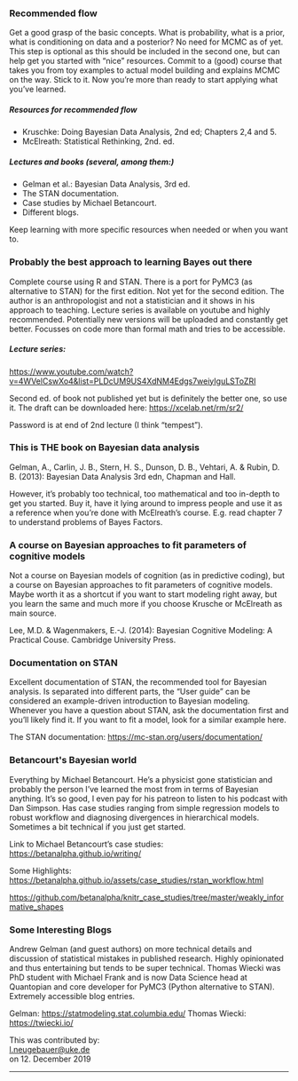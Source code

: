 

### Recommended flow
Get a good grasp of the basic concepts. What is probability, what is a prior, what is conditioning on data and a posterior? No need for MCMC as of yet. This step is optional as this should be included in the second one, but can help get you started with “nice” resources. Commit to a (good) course that takes you from toy examples to actual model building and explains MCMC on the way. Stick to it. Now you’re more than ready to start applying what you’ve learned.

##### Resources for recommended flow
  * Kruschke: Doing Bayesian Data Analysis, 2nd ed; Chapters 2,4 and 5.
  * McElreath: Statistical Rethinking, 2nd. ed.

##### Lectures and books (several, among them:)
  * Gelman et al.: Bayesian Data Analysis, 3rd ed.
  * The STAN documentation.
  * Case studies by Michael Betancourt.
  * Different blogs.

Keep learning with more specific resources when needed or when you want to.


### Probably the best approach to learning Bayes out there
Complete course using R and STAN. There is a port for PyMC3 (as alternative to STAN) for the first edition. Not yet for the second edition. The author is an anthropologist and not a statistician and it shows in his approach to teaching. Lecture series is available on youtube and highly recommended. Potentially new versions will be uploaded and constantly get better. Focusses on code more than formal math and tries to be accessible. 

##### Lecture series: 
https://www.youtube.com/watch?v=4WVelCswXo4&list=PLDcUM9US4XdNM4Edgs7weiyIguLSToZRI

Second ed. of book not published yet but is definitely the better one, so use it. The draft can be downloaded here: 
https://xcelab.net/rm/sr2/

Password is at end of 2nd lecture (I think “tempest”).

### This is THE book on Bayesian data analysis
Gelman, A., Carlin, J. B., Stern, H. S., Dunson, D. B., Vehtari, A. & Rubin, D. B. (2013): Bayesian Data Analysis 3rd edn, Chapman and Hall.

However, it’s probably too technical, too mathematical and too in-depth to get you started. Buy it, have it lying around to impress people and use it as a reference when you’re done with McElreath’s course. E.g. read chapter 7 to understand problems of Bayes Factors.

### A course on Bayesian approaches to fit parameters of cognitive models
Not a course on Bayesian models of cognition (as in predictive coding), but a course on Bayesian approaches to fit parameters of cognitive models. Maybe worth it as a shortcut if you want to start modeling right away, but you learn the same and much more if you choose Krusche or McElreath as main source.

Lee, M.D. & Wagenmakers, E.-J. (2014): Bayesian Cognitive Modeling: A Practical Couse. Cambridge University Press.

### Documentation on STAN
Excellent documentation of STAN, the recommended tool for Bayesian analysis. Is separated into different parts, the “User guide” can be considered an example-driven introduction to Bayesian modeling. Whenever you have a question about STAN, ask the documentation first and you’ll likely find it. If you want to fit a model, look for a similar example here. 

The STAN documentation: https://mc-stan.org/users/documentation/

### Betancourt's Bayesian world
Everything by Michael Betancourt. He’s a physicist gone statistician and probably the person I’ve learned the most from in terms of Bayesian anything. It’s so good, I even pay for his patreon to listen to his podcast with Dan Simpson. Has case studies ranging from simple regression models to robust workflow and diagnosing divergences in hierarchical models. Sometimes a bit technical if you just get started. 

Link to Michael Betancourt’s case studies:
https://betanalpha.github.io/writing/

Some Highlights:
https://betanalpha.github.io/assets/case_studies/rstan_workflow.html

https://github.com/betanalpha/knitr_case_studies/tree/master/weakly_informative_shapes

### Some Interesting Blogs
Andrew Gelman (and guest authors) on more technical details and discussion of statistical mistakes in published research. Highly opinionated and thus entertaining but tends to be super technical. 
Thomas Wiecki was PhD student with Michael Frank and is now Data Science head at Quantopian and core developer for PyMC3 (Python alternative to STAN). Extremely accessible blog entries. 

Gelman:
https://statmodeling.stat.columbia.edu/
Thomas Wiecki:
https://twiecki.io/

This was contributed by:  
l.neugebauer@uke.de  
on 12. December 2019  

-----------

